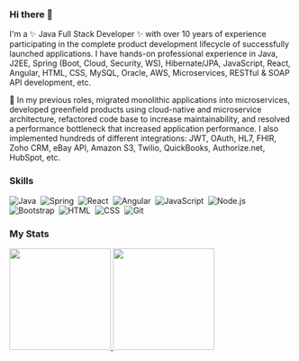 ### Hi there 👋

I'm a ✨ Java Full Stack Developer ✨ with over 10 years of experience participating in the complete product development lifecycle of successfully launched applications. I have hands-on professional experience in Java, J2EE, Spring (Boot, Cloud, Security, WS), Hibernate/JPA, JavaScript, React, Angular, HTML, CSS, MySQL, Oracle, AWS, Microservices, RESTful & SOAP API development, etc.

🔭 In my previous roles, migrated monolithic applications into microservices, developed greenfield products using cloud-native and microservice architecture, refactored code base to increase maintainability, and resolved a performance bottleneck that increased application performance. I also implemented hundreds of different integrations: JWT, OAuth, HL7, FHIR, Zoho CRM, eBay API, Amazon S3, Twilio, QuickBooks, Authorize.net, HubSpot, etc.

### Skills

![Java](https://img.shields.io/badge/-Java-05122A?style=flat&logo=Java)&nbsp;
![Spring](https://img.shields.io/badge/-Spring-05122A?style=flat&logo=Spring)&nbsp;
![React](https://img.shields.io/badge/-React-05122A?style=flat&logo=react)&nbsp;
![Angular](https://img.shields.io/badge/-Angular-05122A?style=flat&logo=Angular)&nbsp;
![JavaScript](https://img.shields.io/badge/-JavaScript-05122A?style=flat&logo=javascript)&nbsp;
![Node.js](https://img.shields.io/badge/-Node.js-05122A?style=flat&logo=node.js)&nbsp;
![Bootstrap](https://img.shields.io/badge/-Bootstrap-05122A?style=flat&logo=bootstrap&logoColor=563D7C)&nbsp;
![HTML](https://img.shields.io/badge/-HTML-05122A?style=flat&logo=HTML5)&nbsp;
![CSS](https://img.shields.io/badge/-CSS-05122A?style=flat&logo=CSS3&logoColor=1572B6)&nbsp;
![Git](https://img.shields.io/badge/-Git-05122A?style=flat&logo=git)&nbsp;

### My Stats

<p>
<a href="https://github.com/jsh-allen">
  <img height="180em" src="https://github-readme-stats-eight-theta.vercel.app/api?username=smiledev1230&show_icons=true&theme=algolia&include_all_commits=true&count_private=true"/>
  <img height="180em" src="https://github-readme-stats-eight-theta.vercel.app/api/top-langs/?username=jsh-allen&layout=compact&langs_count=8&theme=algolia"/>
</a>
</p>
